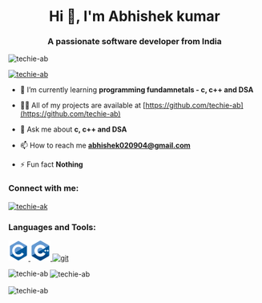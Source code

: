 <h1 align="center">Hi 👋, I'm Abhishek kumar</h1>
<h3 align="center">A passionate software developer from India</h3>

<p align="left"> <img src="https://komarev.com/ghpvc/?username=techie-ab&label=Profile%20views&color=0e75b6&style=flat" alt="techie-ab" /> </p>

<p align="left"> <a href="https://github.com/ryo-ma/github-profile-trophy"><img src="https://github-profile-trophy.vercel.app/?username=techie-ab" alt="techie-ab" /></a> </p>

- 🌱 I’m currently learning **programming fundamnetals - c, c++ and DSA**

- 👨‍💻 All of my projects are available at [https://github.com/techie-ab](https://github.com/techie-ab)

- 💬 Ask me about **c, c++ and DSA**

- 📫 How to reach me **abhishek020904@gmail.com**

- ⚡ Fun fact **Nothing**

<h3 align="left">Connect with me:</h3>
<p align="left">
<a href="https://linkedin.com/in/techie-ak" target="blank"><img align="center" src="https://raw.githubusercontent.com/rahuldkjain/github-profile-readme-generator/master/src/images/icons/Social/linked-in-alt.svg" alt="techie-ak" height="30" width="40" /></a>
</p>

<h3 align="left">Languages and Tools:</h3>
<p align="left"> <a href="https://www.cprogramming.com/" target="_blank" rel="noreferrer"> <img src="https://raw.githubusercontent.com/devicons/devicon/master/icons/c/c-original.svg" alt="c" width="40" height="40"/> </a> <a href="https://www.w3schools.com/cpp/" target="_blank" rel="noreferrer"> <img src="https://raw.githubusercontent.com/devicons/devicon/master/icons/cplusplus/cplusplus-original.svg" alt="cplusplus" width="40" height="40"/> </a> <a href="https://git-scm.com/" target="_blank" rel="noreferrer"> <img src="https://www.vectorlogo.zone/logos/git-scm/git-scm-icon.svg" alt="git" width="40" height="40"/> </a> </p>

<p><img align="left" src="https://github-readme-stats.vercel.app/api/top-langs?username=techie-ab&show_icons=true&locale=en&layout=compact" alt="techie-ab" /></p>

<p>&nbsp;<img align="center" src="https://github-readme-stats.vercel.app/api?username=techie-ab&show_icons=true&locale=en" alt="techie-ab" /></p>

<p><img align="center" src="https://github-readme-streak-stats.herokuapp.com/?user=techie-ab&" alt="techie-ab" /></p>
